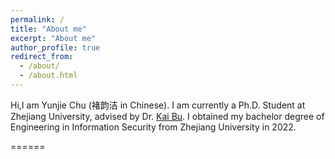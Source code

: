 ```yaml
---
permalink: /
title: "About me"
excerpt: "About me"
author_profile: true
redirect_from: 
  - /about/
  - /about.html
---
```


Hi,I am Yunjie Chu (褚韵洁 in Chinese). I am currently a Ph.D. Student at Zhejiang University, advised by Dr. [Kai Bu](https://list.zju.edu.cn/kaibu/). I obtained my bachelor degree of Engineering in Information Security from Zhejiang University in 2022.

======

